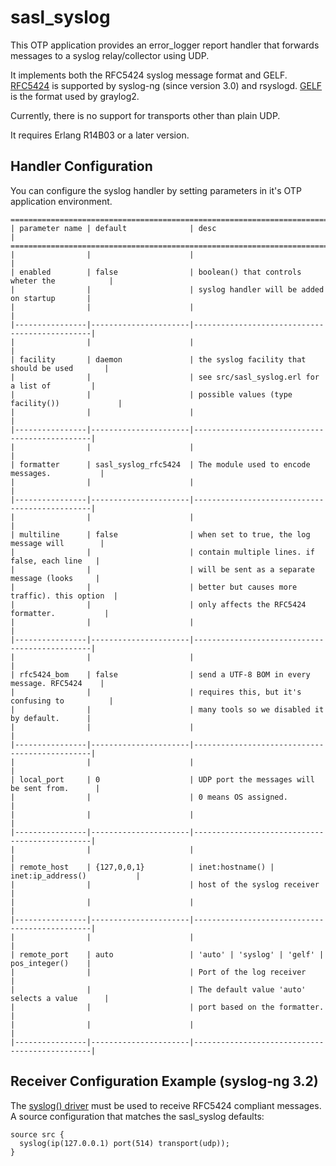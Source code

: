 # sasl_syslog

This OTP application provides an error_logger report handler
that forwards messages to a syslog relay/collector using UDP.

It implements both the RFC5424 syslog message format and GELF.
[RFC5424][1] is supported by syslog-ng (since version 3.0) and rsyslogd.
[GELF][2] is the format used by graylog2.

Currently, there is no support for transports other than plain UDP.

It requires Erlang R14B03 or a later version.

## Handler Configuration
You can configure the syslog handler by setting parameters in it's OTP application environment.

    =========================================================================================
    | parameter name | default              | desc                                          |
    =========================================================================================
    |                |                      |                                               |
    | enabled        | false                | boolean() that controls wheter the            |
    |                |                      | syslog handler will be added on startup       |
    |                |                      |                                               |
    |----------------|----------------------|-----------------------------------------------|
    |                |                      |                                               |
    | facility       | daemon               | the syslog facility that should be used       |
    |                |                      | see src/sasl_syslog.erl for a list of         |
    |                |                      | possible values (type facility())             |
    |                |                      |                                               |
    |----------------|----------------------|-----------------------------------------------|
    |                |                      |                                               |
    | formatter      | sasl_syslog_rfc5424  | The module used to encode messages.           |
    |                |                      |                                               |
    |----------------|----------------------|-----------------------------------------------|
    |                |                      |                                               |
    | multiline      | false                | when set to true, the log message will        |
    |                |                      | contain multiple lines. if false, each line   |
    |                |                      | will be sent as a separate message (looks     |
    |                |                      | better but causes more traffic). this option  |
    |                |                      | only affects the RFC5424 formatter.           |
    |                |                      |                                               |
    |----------------|----------------------|-----------------------------------------------|
    |                |                      |                                               |
    | rfc5424_bom    | false                | send a UTF-8 BOM in every message. RFC5424    |
    |                |                      | requires this, but it's confusing to          |
    |                |                      | many tools so we disabled it by default.      |
    |                |                      |                                               |
    |----------------|----------------------|-----------------------------------------------|
    |                |                      |                                               |
    | local_port     | 0                    | UDP port the messages will be sent from.      |
    |                |                      | 0 means OS assigned.                          |
    |                |                      |                                               |
    |----------------|----------------------|-----------------------------------------------|
    |                |                      |                                               |
    | remote_host    | {127,0,0,1}          | inet:hostname() | inet:ip_address()           |
    |                |                      | host of the syslog receiver                   |
    |                |                      |                                               |
    |----------------|----------------------|-----------------------------------------------|
    |                |                      |                                               |
    | remote_port    | auto                 | 'auto' | 'syslog' | 'gelf' | pos_integer()    |
    |                |                      | Port of the log receiver                      |
    |                |                      | The default value 'auto' selects a value      |
    |                |                      | port based on the formatter.                  |
    |                |                      |                                               |
    |----------------|----------------------|-----------------------------------------------|

## Receiver Configuration Example (syslog-ng 3.2)

The [syslog() driver][3] must be used to receive RFC5424 compliant messages.
A source configuration that matches the sasl_syslog defaults:

    source src {
      syslog(ip(127.0.0.1) port(514) transport(udp));
    }

[1]: http://tools.ietf.org/html/rfc5424
[2]: https://github.com/Graylog2/graylog2-docs/wiki/GELF
[3]: http://www.balabit.com/sites/default/files/documents/syslog-ng-ose-3.2-guides/syslog-ng-ose-v3.2-guide-admin-en.html/configuring_sources_syslog.html
